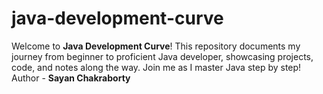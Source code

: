 # java-development-curve
Welcome to **Java Development Curve**! This repository documents my journey from beginner to proficient Java developer, showcasing projects, code, and notes along the way. Join me as I master Java step by step!
<br>
Author - **Sayan Chakraborty**
